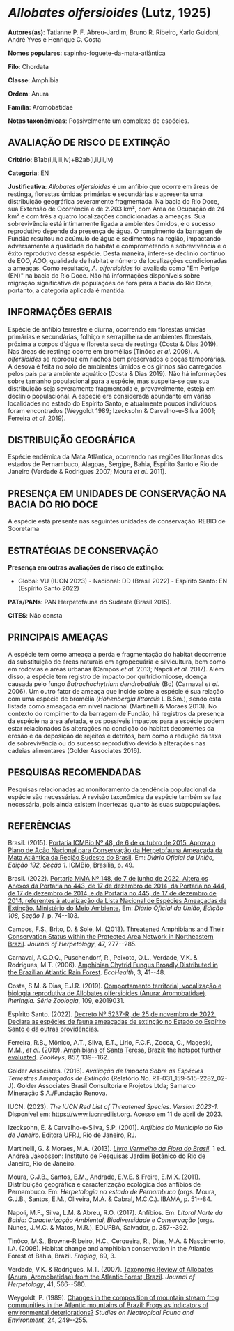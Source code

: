 # *Allobates olfersioides* (Lutz, 1925)

**Autores(as)**: Tatianne P. F. Abreu-Jardim, Bruno R. Ribeiro, Karlo Guidoni, André Yves e Henrique C. Costa

**Nomes populares**: sapinho-foguete-da-mata-atlântica

**Filo**: Chordata

**Classe**: Amphibia

**Ordem**: Anura

**Família**: Aromobatidae

**Notas taxonômicas**: Possivelmente um complexo de espécies.

## AVALIAÇÃO DE RISCO DE EXTINÇÃO

**Critério**: B1ab(i,ii,iii,iv)+B2ab(i,ii,iii,iv)

**Categoria**: EN

**Justificativa**: *Allobates olfersioides* é um anfíbio que ocorre em áreas de restinga, florestas úmidas primárias e secundárias e apresenta uma distribuição geográfica severamente fragmentada. Na bacia do Rio Doce, sua Extensão de Ocorrência é de 2.203 km², com Área de Ocupação de 24 km² e com três a quatro localizações condicionadas a ameaças. Sua sobrevivência está intimamente ligada a ambientes úmidos, e o sucesso reprodutivo depende da presença de água. O rompimento da barragem de Fundão resultou no acúmulo de água e sedimentos na região, impactando adversamente a qualidade do habitat e comprometendo a sobrevivência e o êxito reprodutivo dessa espécie. Desta maneira, infere-se declínio contínuo de EOO, AOO, qualidade de habitat e número de localizações condicionadas a ameaças. Como resultado, *A. olfersioides* foi avaliada como "Em Perigo (EN)" na bacia do Rio Doce. Não há informações disponíveis sobre migração significativa de
populações de fora para a bacia do Rio Doce, portanto, a categoria aplicada é mantida.

## INFORMAÇÕES GERAIS

Espécie de anfíbio terrestre e diurna, ocorrendo em florestas úmidas primárias e secundárias, folhiço e serrapilheira de ambientes florestais, próxima a corpos d´água e floresta seca de restinga (Costa & Dias 2019). Nas áreas de restinga ocorre em bromélias (Tinôco *et al.* 2008). *A. olfersioides* se reproduz em riachos bem preservados e poças temporárias. A desova é feita no solo de ambientes úmidos e os girinos são carregados pelos pais para ambiente aquático (Costa & Dias 2019).  Não há informações sobre tamanho populacional para a espécie, mas suspeita-se que sua distribuição seja severamente fragmentada e, provavelmente, esteja em declínio populacional. A espécie era considerada abundante em várias localidades no estado do Espírito Santo, e atualmente poucos indivíduos foram encontrados (Weygoldt 1989; Izecksohn & Carvalho-e-Silva 2001; Ferreira *et al.* 2019).

## DISTRIBUIÇÃO GEOGRÁFICA

Espécie endêmica da Mata Atlântica, ocorrendo nas regiões litorâneas dos estados de Pernambuco, Alagoas, Sergipe, Bahia, Espírito Santo e Rio de Janeiro (Verdade & Rodrigues 2007; Moura *et al.* 2011).

## PRESENÇA EM UNIDADES DE CONSERVAÇÃO NA BACIA DO RIO DOCE

A espécie está presente nas seguintes unidades de conservação: REBIO de Sooretama

## ESTRATÉGIAS DE CONSERVAÇÃO

**Presença em outras avaliações de risco de extinção:**

-   Global: VU (IUCN 2023) -   Nacional: DD (Brasil 2022) -   Espírito Santo: EN (Espírito Santo 2022)

**PATs/PANs**: PAN Herpetofauna do Sudeste (Brasil 2015).

**CITES**: Não consta

## PRINCIPAIS AMEAÇAS

A espécie tem como ameaça a perda e fragmentação do habitat decorrente da substituição de áreas naturais em agropecuária e silvicultura, bem como em rodovias e áreas urbanas (Campos *et al.* 2013; Napoli *et al.* 2017). Além disso, a espécie tem registro de impacto por quitridiomicose, doença causada pelo fungo *Batrachochytrium dendrobatidis* (Bd) (Carnaval *et al.* 2006). Um outro fator de ameaça que incide sobre a espécie é sua relação com uma espécie de bromélia (*Hohenbergia littoralis* L.B.Sm.), sendo esta listada como ameaçada em nível nacional (Martinelli & Moraes 2013). No contexto do rompimento da barragem de Fundão, há registros da presença da espécie na área afetada, e os possíveis impactos para a espécie podem estar relacionados às alterações na condição do habitat decorrentes da erosão e da deposição de rejeitos e detritos, bem como a redução da taxa de sobrevivência ou do sucesso reprodutivo devido à alterações nas cadeias
alimentares (Golder Associates 2016).

## PESQUISAS RECOMENDADAS

Pesquisas relacionadas ao monitoramento da tendência populacional da espécie são necessárias. A revisão taxonômica da espécie também se faz necessária, pois ainda existem incertezas quanto às suas subpopulações.

## REFERÊNCIAS

Brasil. (2015). [Portaria ICMBio Nº 48, de 6 de outubro de 2015. Aprova o Plano de Ação Nacional para Conservação da Herpetofauna Ameaçada da Mata Atlântica da Região Sudeste do Brasil](https://www.gov.br/icmbio/pt-br/assuntos/biodiversidade/pan/pan-herpetofauna-do-sudeste).  Em: *Diário Oficial da União, Edição 192, Seção 1*. ICMBio, Brasília, p.  49.

Brasil. (2022). [Portaria MMA Nº 148, de 7 de junho de 2022. Altera os Anexos da Portaria no 443, de 17 de dezembro de 2014, da Portaria no 444, de 17 de dezembro de 2014, e da Portaria no 445, de 17 de dezembro de 2014, referentes à atualização da Lista Nacional de Espécies Ameaçadas de Extinção. Ministério do Meio Ambiente.](https://in.gov.br/en/web/dou/-/portaria-mma-n-148-de-7-de-junho-de-2022-406272733) Em: *Diário Oficial da União, Edição 108, Seção 1*. p. 74--103.

Campos, F.S., Brito, D. & Solé, M. (2013). [Threatened Amphibians and Their Conservation Status within the Protected Area Network in Northeastern Brazil](https://doi.org/10.1670/11-158). *Journal of Herpetology*, 47, 277--285.

Carnaval, A.C.O.Q., Puschendorf, R., Peixoto, O.L., Verdade, V.K. & Rodrigues, M.T. (2006). [Amphibian Chytrid Fungus Broadly Distributed in the Brazilian Atlantic Rain Forest](https://doi.org/10.1007/s10393-005-0008-2). *EcoHealth*, 3, 41--48.

Costa, S.M. & Dias, E.J.R. (2019). [Comportamento territorial, vocalização e biologia reprodutiva de Allobates olfersioides (Anura: Aromobatidae)](https://doi.org/10.1590/1678-4766e2019031). *Iheringia.  Série Zoologia*, 109, e2019031.

Espírito Santo. (2022). [Decreto Nº 5237-R, de 25 de novembro de 2022.  Declara as espécies de fauna ameaçadas de extinção no Estado do Espírito Santo e dá outras providências](https://iema.es.gov.br/Media/iema/FAUNA/Decreto%205237-R_2022_25-Nov%20-%20Fauna%20(s-peixes)%20-%20Lista%20de%20Esp%C3%A9cies%20Amea%C3%A7adas%20de%20Extin%C3%A7%C3%A3o.pdf).

Ferreira, R.B., Mônico, A.T., Silva, E.T., Lirio, F.C.F., Zocca, C., Mageski, M.M., *et al.* (2019). [Amphibians of Santa Teresa, Brazil: the hotspot further evaluated](https://doi.org/10.3897/zookeys.857.30302).  *ZooKeys*, 857, 139--162.

Golder Associates. (2016). *Avaliação de Impacto Sobre as Espécies Terrestres Ameaçadas de Extinção* (Relatório No.  RT-031_159-515-2282_02-J). Golder Associates Brasil Consultoria e Projetos Ltda; Samarco Mineração S.A./Fundação Renova.

IUCN. (2023). *The IUCN Red List of Threatened Species. Version 2023-1.* Disponível em: <https://www.iucnredlist.org.> Acesso em 11 de abril de 2023.

Izecksohn, E. & Carvalho-e-Silva, S.P. (2001). *Anfíbios do Município do Rio de Janeiro*. Editora UFRJ, Rio de Janeiro, RJ.

Martinelli, G. & Moraes, M.A. (2013). [*Livro Vermelho da Flora do Brasil*](https://dspace.jbrj.gov.br/jspui/handle/doc/26). 1 ed. Andrea Jakobsson: Instituto de Pesquisas Jardim Botânico do Rio de Janeiro, Rio de Janeiro.

Moura, G.J.B., Santos, E.M., Andrade, E.V.E. & Freire, E.M.X. (2011).  Distribuição geográfica e caracterização ecológica dos anfíbios de Pernambuco. Em: *Herpetologia no estado de Pernambuco* (orgs. Moura, G.J.B., Santos, E.M., Oliveira, M.A. & Cabral, M.C.C.). IBAMA, p.  51--84.

Napoli, M.F., Silva, L.M. & Abreu, R.O. (2017). Anfíbios. Em: *Litoral Norte da Bahia: Caracterização Ambiental, Biodiversidade e Conservação* (orgs. Nunes, J.M.C. & Matos, M.R.). EDUFBA, Salvador, p. 357--392.

Tinôco, M.S., Browne-Ribeiro, H.C., Cerqueira, R., Dias, M.A. & Nascimento, I.A. (2008). Habitat change and amphibian conservation in the Atlantic Forest of Bahia, Brazil. *Froglog*, 89, 3.

Verdade, V.K. & Rodrigues, M.T. (2007). [Taxonomic Review of Allobates (Anura, Aromobatidae) from the Atlantic Forest, Brazil](https://doi.org/10.1670/06-094.1). *Journal of Herpetology*, 41, 566--580.

Weygoldt, P. (1989). [Changes in the composition of mountain stream frog communities in the Atlantic mountains of Brazil: Frogs as indicators of environmental deteriorations?](https://doi.org/10.1080/01650528909360795) *Studies on Neotropical Fauna and Environment*, 24, 249--255.
